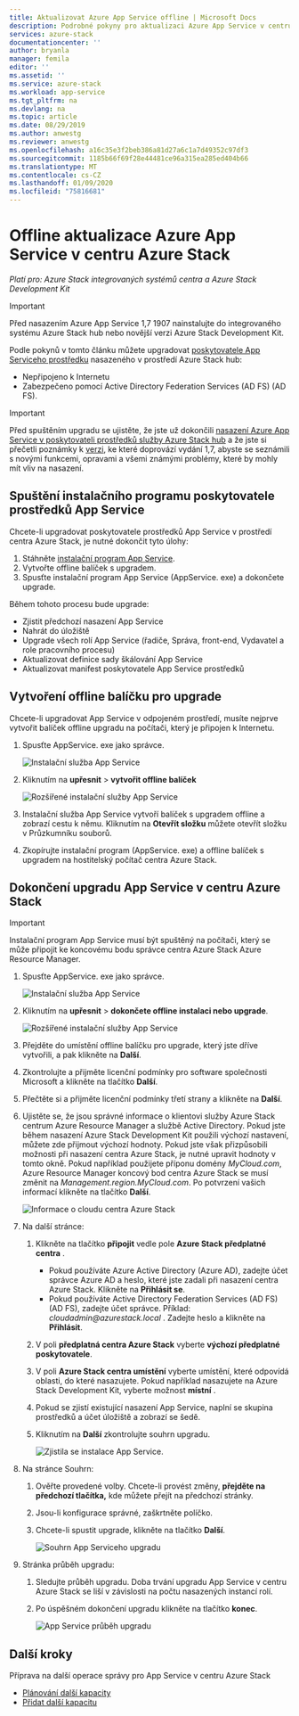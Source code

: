```yaml
---
title: Aktualizovat Azure App Service offline | Microsoft Docs
description: Podrobné pokyny pro aktualizaci Azure App Service v centru Azure Stack offline
services: azure-stack
documentationcenter: ''
author: bryanla
manager: femila
editor: ''
ms.assetid: ''
ms.service: azure-stack
ms.workload: app-service
ms.tgt_pltfrm: na
ms.devlang: na
ms.topic: article
ms.date: 08/29/2019
ms.author: anwestg
ms.reviewer: anwestg
ms.openlocfilehash: a16c35e3f2beb386a81d27a6c1a7d49352c97df3
ms.sourcegitcommit: 1185b66f69f28e44481ce96a315ea285ed404b66
ms.translationtype: MT
ms.contentlocale: cs-CZ
ms.lasthandoff: 01/09/2020
ms.locfileid: "75816681"
---
```

# <a name="offline-update-of-azure-app-service-on-azure-stack-hub"></a>Offline aktualizace Azure App Service v centru Azure Stack

*Platí pro: Azure Stack integrovaných systémů centra a Azure Stack Development Kit*

> [!IMPORTANT]
> Před nasazením Azure App Service 1,7 1907 nainstalujte do integrovaného systému Azure Stack hub nebo novější verzi Azure Stack Development Kit.

Podle pokynů v tomto článku můžete upgradovat [poskytovatele App Serviceho prostředku](azure-stack-app-service-overview.md) nasazeného v prostředí Azure Stack hub:

* Nepřipojeno k Internetu
* Zabezpečeno pomocí Active Directory Federation Services (AD FS) (AD FS).

> [!IMPORTANT]
> Před spuštěním upgradu se ujistěte, že jste už dokončili [nasazení Azure App Service v poskytovateli prostředků služby Azure Stack hub](azure-stack-app-service-deploy-offline.md) a že jste si přečetli poznámky k [verzi](azure-stack-app-service-release-notes-update-seven.md), ke které doprovází vydání 1,7, abyste se seznámili s novými funkcemi, opravami a všemi známými problémy, které by mohly mít vliv na nasazení.

## <a name="run-the-app-service-resource-provider-installer"></a>Spuštění instalačního programu poskytovatele prostředků App Service

Chcete-li upgradovat poskytovatele prostředků App Service v prostředí centra Azure Stack, je nutné dokončit tyto úlohy:

1. Stáhněte [instalační program App Service](https://aka.ms/appsvcupdate7installer).
2. Vytvořte offline balíček s upgradem.
3. Spusťte instalační program App Service (AppService. exe) a dokončete upgrade.

Během tohoto procesu bude upgrade:

* Zjistit předchozí nasazení App Service
* Nahrát do úložiště
* Upgrade všech rolí App Service (řadiče, Správa, front-end, Vydavatel a role pracovního procesu)
* Aktualizovat definice sady škálování App Service
* Aktualizovat manifest poskytovatele App Service prostředků

## <a name="create-an-offline-upgrade-package"></a>Vytvoření offline balíčku pro upgrade

Chcete-li upgradovat App Service v odpojeném prostředí, musíte nejprve vytvořit balíček offline upgradu na počítači, který je připojen k Internetu.

1. Spusťte AppService. exe jako správce.

    ![Instalační služba App Service][1]

2. Kliknutím na **upřesnit** > **vytvořit offline balíček**

    ![Rozšířené instalační služby App Service][2]

3. Instalační služba App Service vytvoří balíček s upgradem offline a zobrazí cestu k němu.  Kliknutím na **Otevřít složku** můžete otevřít složku v Průzkumníku souborů.

4. Zkopírujte instalační program (AppService. exe) a offline balíček s upgradem na hostitelský počítač centra Azure Stack.

## <a name="complete-the-upgrade-of-app-service-on-azure-stack-hub"></a>Dokončení upgradu App Service v centru Azure Stack

> [!IMPORTANT]
> Instalační program App Service musí být spuštěný na počítači, který se může připojit ke koncovému bodu správce centra Azure Stack Azure Resource Manager.
>
>

1. Spusťte AppService. exe jako správce.

    ![Instalační služba App Service][1]

2. Kliknutím na **upřesnit** > **dokončete offline instalaci nebo upgrade**.

    ![Rozšířené instalační služby App Service][2]

3. Přejděte do umístění offline balíčku pro upgrade, který jste dříve vytvořili, a pak klikněte na **Další**.

4. Zkontrolujte a přijměte licenční podmínky pro software společnosti Microsoft a klikněte na tlačítko **Další**.

5. Přečtěte si a přijměte licenční podmínky třetí strany a klikněte na **Další**.

6. Ujistěte se, že jsou správné informace o klientovi služby Azure Stack centrum Azure Resource Manager a službě Active Directory. Pokud jste během nasazení Azure Stack Development Kit použili výchozí nastavení, můžete zde přijmout výchozí hodnoty. Pokud jste však přizpůsobili možnosti při nasazení centra Azure Stack, je nutné upravit hodnoty v tomto okně. Pokud například použijete příponu domény *MyCloud.com*, Azure Resource Manager koncový bod centra Azure Stack se musí změnit na *Management.region.MyCloud.com*. Po potvrzení vašich informací klikněte na tlačítko **Další**.

    ![Informace o cloudu centra Azure Stack][3]

7. Na další stránce:

   1. Klikněte na tlačítko **připojit** vedle pole **Azure Stack předplatné centra** .
      * Pokud používáte Azure Active Directory (Azure AD), zadejte účet správce Azure AD a heslo, které jste zadali při nasazení centra Azure Stack. Klikněte na **Přihlásit se**.
      * Pokud používáte Active Directory Federation Services (AD FS) (AD FS), zadejte účet správce. Příklad: _cloudadmin@azurestack.local_ . Zadejte heslo a klikněte na **Přihlásit**.
   2. V poli **předplatná centra Azure Stack** vyberte **výchozí předplatné poskytovatele**.
   3. V poli **Azure Stack centra umístění** vyberte umístění, které odpovídá oblasti, do které nasazujete. Pokud například nasazujete na Azure Stack Development Kit, vyberte možnost **místní** .
   4. Pokud se zjistí existující nasazení App Service, naplní se skupina prostředků a účet úložiště a zobrazí se šedě.
   5. Kliknutím na **Další** zkontrolujte souhrn upgradu.

      ![Zjistila se instalace App Service.][4]

8. Na stránce Souhrn:
   1. Ověřte provedené volby. Chcete-li provést změny, **přejděte na předchozí tlačítka,** kde můžete přejít na předchozí stránky.
   2. Jsou-li konfigurace správné, zaškrtněte políčko.
   3. Chcete-li spustit upgrade, klikněte na tlačítko **Další**.

       ![Souhrn App Serviceho upgradu][5]

9. Stránka průběh upgradu:
    1. Sledujte průběh upgradu. Doba trvání upgradu App Service v centru Azure Stack se liší v závislosti na počtu nasazených instancí rolí.
    2. Po úspěšném dokončení upgradu klikněte na tlačítko **konec**.

        ![App Service průběh upgradu][6]

<!--Image references-->
[1]: ./media/azure-stack-app-service-update-offline/app-service-exe.png
[2]: ./media/azure-stack-app-service-update-offline/app-service-exe-advanced.png
[3]: ./media/azure-stack-app-service-update-offline/app-service-azure-resource-manager-endpoints.png
[4]: ./media/azure-stack-app-service-update-offline/app-service-installation-detected.png
[5]: ./media/azure-stack-app-service-update-offline/app-service-upgrade-summary.png
[6]: ./media/azure-stack-app-service-update-offline/app-service-upgrade-complete.png

## <a name="next-steps"></a>Další kroky

Příprava na další operace správy pro App Service v centru Azure Stack

* [Plánování další kapacity](azure-stack-app-service-capacity-planning.md)
* [Přidat další kapacitu](azure-stack-app-service-add-worker-roles.md)

